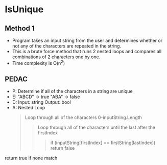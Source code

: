 # IsUnique

## Method 1

- Program takes an input string from the user and determines whether or not any of the characters are repeated in the string.
- This is a brute force method that runs 2 nested loops and compares all combinations of 2 characters one by one.
- Time complexity is O(n<sup>2</sup>)

## PEDAC

- P: Determine if all of the characters in a string are unique
- E: "ABCD" -> true
  "ABA" -> false
- D: Input: string
  Output: bool
- A: Nested Loop
  > Loop through all of the characters 0-inputString.Length
  >
  > > Loop through all of the characters until the last after the firstIndex
  > >
  > > > if (inputString[firstIndex] == firstString[lastIndex])
  > > > return false

return true if none match
